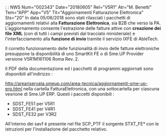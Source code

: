 :  : NWS Num="002343" Date="20180605" Rel="V5R1" Atr="M. Benetti" Tem="APP" App="V5" Tit="Aggiornamenti Fatturazione Elettronica" Sts="20"
In data 05/06/2018 sono stati rilasciati i pacchetti di aggiornamenti relativi alla <b>Fatturazione
Elettronica</b>, sia B2B che verso la PA.
L'aggiornamento consente l'estrazione delle fatture attive con <b>creazione dei file XML</b> (con di tutti i campi previsti dal tracciato ministeriale) e l'interfacciamento alla <b>funzione di invio </b> tramite il servizio IXFE di AbleTech.

Il corretto funzionamento delle funzionalità di invio delle fatture elettroniche presuppone la disponibilità di uno SmartKit FE o di Sme.UP Provider versione V5R1M161106 Roma Rev. 2.

Il PDF della documentazione ed i pacchetti di programmi aggiornati sono disponibili all'indirizzo : 

http://areariservata.smeup.com/area-tecnica/aggiornamenti-sme-up-erp.html 
nella cartella FatturaElettronica, con una sottocartella per ciascuna vesrione di Sme.UP ERP.
Questi i paccetti disponibili : 
* SDST_FE51 per V5R1
* SDST_FE41 per V4R1
* SDST_FE32 per V3R2

All'interno dei savf è presente nel file SCP_PTF il sorgente STXT_FE* con le istruzioni per l'installazione del pacchetto relativo.
